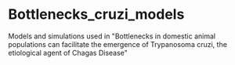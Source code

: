 # Bottlenecks_cruzi_models
Models and simulations used in "Bottlenecks in domestic animal populations can facilitate the emergence of Trypanosoma cruzi, the etiological agent of Chagas Disease"
